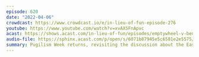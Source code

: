 ```yaml
---
episode: 620
date: "2022-04-06"
crowdcast: https://www.crowdcast.io/e/in-lieu-of-fun-episode-276
youtube: https://www.youtube.com/watch?v=xvAX5FnApvc
acast: https://shows.acast.com/in-lieu-of-fun/episodes/emptywheel-v-benjaminwittes
audio-file: https://sphinx.acast.com/p/open/s/6071b87945e5c6581e2e5575/e/624f0a918a040d001241cf44/media.mp3
summary: Pugilism Week returns, revisiting the discussion about the Eastman decision
---
```

